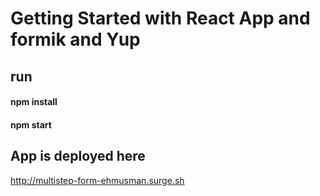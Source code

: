 # Getting Started with React App and formik and Yup
## run 
#### npm install
#### npm start
## App is deployed here
 http://multistep-form-ehmusman.surge.sh
